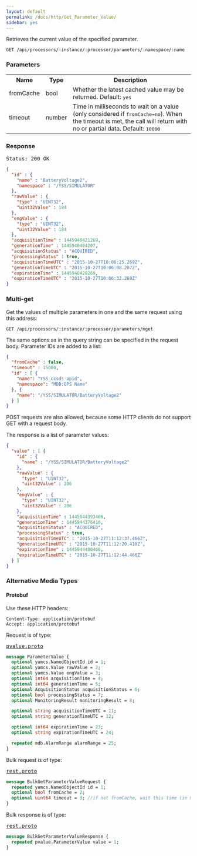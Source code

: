 ```yaml
---
layout: default
permalink: /docs/http/Get_Parameter_Value/
sidebar: yes
---
```


Retrieves the current value of the specified parameter.

    GET /api/processors/:instance/:processor/parameters/:namespace/:name


### Parameters

<table class="inline">
    <tr>
        <th>Name</th>
        <th>Type</th>
        <th>Description</th>
    </tr>
    <tr>
        <td class="code">fromCache</td>
        <td class="code">bool</td>
        <td>Whether the latest cached value may be returned. Default: <tt>yes</tt></td>
    </tr>
    <tr>
        <td class="code">timeout</td>
        <td class="code">number</td>
        <td>Time in milliseconds to wait on a value (only considered if <tt>fromCache=no</tt>). When the timeout is met, the call will return with no or partial data. Default: <tt>10000</tt></td>
    </tr>
</table>


### Response

<pre class="header">Status: 200 OK</pre>
```json
{
  "id" : {
    "name" : "BatteryVoltage2",
    "namespace" : "/YSS/SIMULATOR"
  },
  "rawValue" : {
    "type" : "UINT32",
    "uint32Value" : 184
  },
  "engValue" : {
    "type" : "UINT32",
    "uint32Value" : 184
  },
  "acquisitionTime" : 1445940421269,
  "generationTime" : 1445940404207,
  "acquisitionStatus" : "ACQUIRED",
  "processingStatus" : true,
  "acquisitionTimeUTC" : "2015-10-27T10:06:25.269Z",
  "generationTimeUTC" : "2015-10-27T10:06:08.207Z",
  "expirationTime" : 1445940428269,
  "expirationTimeUTC" : "2015-10-27T10:06:32.269Z"
}
```

### Multi-get

Get the values of multiple parameters in one and the same request using this address:

    GET /api/processors/:instance/:processor/parameters/mget

The same options as in the query string can be specified in the request body. Parameter IDs are added to a list: 

```json
{
  "fromCache" : false,
  "timeout" : 15000,
  "id" : [ {
    "name": "YSS_ccsds-apid",
    "namespace": "MDB:OPS Name"
  }, {
    "name": "/YSS/SIMULATOR/BatteryVoltage2"
  } ]
}
```

POST requests are also allowed, because some HTTP clients do not support GET with a request body.

The response is a list of parameter values:

```json
{
  "value" : [ {
    "id" : {
      "name" : "/YSS/SIMULATOR/BatteryVoltage2"
    },
    "rawValue" : {
      "type" : "UINT32",
      "uint32Value" : 206
    },
    "engValue" : {
      "type" : "UINT32",
      "uint32Value" : 206
    },
    "acquisitionTime" : 1445944393466,
    "generationTime" : 1445944376410,
    "acquisitionStatus" : "ACQUIRED",
    "processingStatus" : true,
    "acquisitionTimeUTC" : "2015-10-27T11:12:37.466Z",
    "generationTimeUTC" : "2015-10-27T11:12:20.410Z",
    "expirationTime" : 1445944400466,
    "expirationTimeUTC" : "2015-10-27T11:12:44.466Z"
  } ]
}
```


### Alternative Media Types

#### Protobuf

Use these HTTP headers:

    Content-Type: application/protobuf
    Accept: application/protobuf
    
Request is of type:

<pre class="r header"><a href="{{ site.proto }}/pvalue/pvalue.proto">pvalue.proto</a></pre>
```proto
message ParameterValue {
  optional yamcs.NamedObjectId id = 1;
  optional yamcs.Value rawValue = 2;
  optional yamcs.Value engValue = 3;
  optional int64 acquisitionTime = 4;
  optional int64 generationTime = 5;
  optional AcquisitionStatus acquisitionStatus = 6;
  optional bool processingStatus = 7;
  optional MonitoringResult monitoringResult = 8;

  optional string acquisitionTimeUTC = 11;
  optional string generationTimeUTC = 12;

  optional int64 expirationTime = 23;
  optional string expirationTimeUTC = 24;

  repeated mdb.AlarmRange alarmRange = 25;
}
```

Bulk request is of type:

<pre class="r header"><a href="{{ site.proto }}/rest/rest.proto">rest.proto</a></pre>
```proto
message BulkGetParameterValueRequest {
  repeated yamcs.NamedObjectId id = 1;
  optional bool fromCache = 2;
  optional uint64 timeout = 3; //if not fromCache, wait this time (in milliseconds) to receive the parameter
}
```

Bulk response is of type:

<pre class="r header"><a href="{{ site.proto }}/rest/rest.proto">rest.proto</a></pre>
```proto
message BulkGetParameterValueResponse {
  repeated pvalue.ParameterValue value = 1;
}
```
